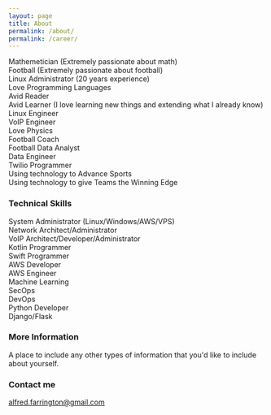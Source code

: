 ```yaml
---
layout: page
title: About
permalink: /about/
permalink: /career/
---
```


Mathemetician (Extremely passionate about math)<br>
Football (Extremely passionate about football)<br>
Linux Administrator (20 years experience)<br>
Love Programming Languages<br>
Avid Reader<br>
Avid Learner (I love learning new things and extending what I already know)<br>
Linux Engineer<br>
VoIP Engineer<br>
Love Physics<br>
Football Coach<br>
Football Data Analyst<br>
Data Engineer<br>
Twilio Programmer<br>
Using technology to Advance Sports<br>
Using technology to give Teams the Winning Edge<br>

### Technical Skills
System Administrator (Linux/Windows/AWS/VPS)<br>
Network Architect/Administrator<br>
VoIP Architect/Developer/Administrator<br>
Kotlin Programmer<br>
Swift Programmer<br>
AWS Developer<br>
AWS Engineer<br>
Machine Learning<br>
SecOps<br>
DevOps<br>
Python Developer<br>
Django/Flask<br>

### More Information

A place to include any other types of information that you'd like to include about yourself.

### Contact me

[alfred.farrington@gmail.com](mailto:alfred.farrington@gmail.com)
